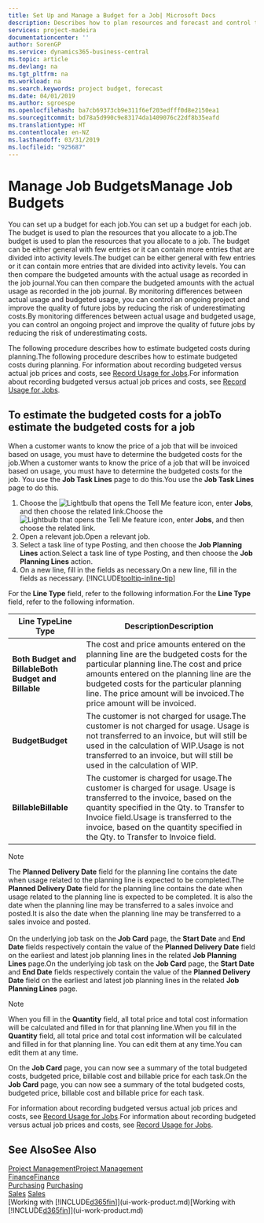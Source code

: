 ```yaml
---
title: Set Up and Manage a Budget for a Job| Microsoft Docs
description: Describes how to plan resources and forecast and control the costs of a project by setting up a budget for each job.
services: project-madeira
documentationcenter: ''
author: SorenGP
ms.service: dynamics365-business-central
ms.topic: article
ms.devlang: na
ms.tgt_pltfrm: na
ms.workload: na
ms.search.keywords: project budget, forecast
ms.date: 04/01/2019
ms.author: sgroespe
ms.openlocfilehash: ba7cb69373cb9e311f6ef203edfff0d8e2150ea1
ms.sourcegitcommit: bd78a5d990c9e83174da1409076c22df8b35eafd
ms.translationtype: HT
ms.contentlocale: en-NZ
ms.lasthandoff: 03/31/2019
ms.locfileid: "925687"
---
```

# <a name="manage-job-budgets"></a><span data-ttu-id="4fed2-103">Manage Job Budgets</span><span class="sxs-lookup"><span data-stu-id="4fed2-103">Manage Job Budgets</span></span>
<span data-ttu-id="4fed2-104">You can set up a budget for each job.</span><span class="sxs-lookup"><span data-stu-id="4fed2-104">You can set up a budget for each job.</span></span> <span data-ttu-id="4fed2-105">The budget is used to plan the resources that you allocate to a job.</span><span class="sxs-lookup"><span data-stu-id="4fed2-105">The budget is used to plan the resources that you allocate to a job.</span></span> <span data-ttu-id="4fed2-106">The budget can be either general with few entries or it can contain more entries that are divided into activity levels.</span><span class="sxs-lookup"><span data-stu-id="4fed2-106">The budget can be either general with few entries or it can contain more entries that are divided into activity levels.</span></span> <span data-ttu-id="4fed2-107">You can then compare the budgeted amounts with the actual usage as recorded in the job journal.</span><span class="sxs-lookup"><span data-stu-id="4fed2-107">You can then compare the budgeted amounts with the actual usage as recorded in the job journal.</span></span> <span data-ttu-id="4fed2-108">By monitoring differences between actual usage and budgeted usage, you can control an ongoing project and improve the quality of future jobs by reducing the risk of underestimating costs.</span><span class="sxs-lookup"><span data-stu-id="4fed2-108">By monitoring differences between actual usage and budgeted usage, you can control an ongoing project and improve the quality of future jobs by reducing the risk of underestimating costs.</span></span>

<span data-ttu-id="4fed2-109">The following procedure describes how to estimate budgeted costs during planning.</span><span class="sxs-lookup"><span data-stu-id="4fed2-109">The following procedure describes how to estimate budgeted costs during planning.</span></span> <span data-ttu-id="4fed2-110">For information about recording budgeted versus actual job prices and costs, see [Record Usage for Jobs](projects-how-record-job-usage.md).</span><span class="sxs-lookup"><span data-stu-id="4fed2-110">For information about recording budgeted versus actual job prices and costs, see [Record Usage for Jobs](projects-how-record-job-usage.md).</span></span>  

## <a name="JobBudgetCosts"></a> <span data-ttu-id="4fed2-111">To estimate the budgeted costs for a job</span><span class="sxs-lookup"><span data-stu-id="4fed2-111">To estimate the budgeted costs for a job</span></span>
<span data-ttu-id="4fed2-112">When a customer wants to know the price of a job that will be invoiced based on usage, you must have to determine the budgeted costs for the job.</span><span class="sxs-lookup"><span data-stu-id="4fed2-112">When a customer wants to know the price of a job that will be invoiced based on usage, you must have to determine the budgeted costs for the job.</span></span> <span data-ttu-id="4fed2-113">You use the **Job Task Lines** page to do this.</span><span class="sxs-lookup"><span data-stu-id="4fed2-113">You use the **Job Task Lines** page to do this.</span></span>

1. <span data-ttu-id="4fed2-114">Choose the ![Lightbulb that opens the Tell Me feature](media/ui-search/search_small.png "Tell me what you want to do") icon, enter **Jobs**, and then choose the related link.</span><span class="sxs-lookup"><span data-stu-id="4fed2-114">Choose the ![Lightbulb that opens the Tell Me feature](media/ui-search/search_small.png "Tell me what you want to do") icon, enter **Jobs**, and then choose the related link.</span></span>  
2. <span data-ttu-id="4fed2-115">Open a relevant job.</span><span class="sxs-lookup"><span data-stu-id="4fed2-115">Open a relevant job.</span></span>
3. <span data-ttu-id="4fed2-116">Select a task line of type Posting, and then choose the **Job Planning Lines** action.</span><span class="sxs-lookup"><span data-stu-id="4fed2-116">Select a task line of type Posting, and then choose the **Job Planning Lines** action.</span></span>
4. <span data-ttu-id="4fed2-117">On a new line, fill in the fields as necessary.</span><span class="sxs-lookup"><span data-stu-id="4fed2-117">On a new line, fill in the fields as necessary.</span></span> [!INCLUDE[tooltip-inline-tip](includes/tooltip-inline-tip_md.md)]   

<span data-ttu-id="4fed2-118">For the **Line Type** field, refer to the following information.</span><span class="sxs-lookup"><span data-stu-id="4fed2-118">For the **Line Type** field, refer to the following information.</span></span>  

| <span data-ttu-id="4fed2-119">Line Type</span><span class="sxs-lookup"><span data-stu-id="4fed2-119">Line Type</span></span> | <span data-ttu-id="4fed2-120">Description</span><span class="sxs-lookup"><span data-stu-id="4fed2-120">Description</span></span> |
| --- | --- |
| <span data-ttu-id="4fed2-121">**Both Budget and Billable**</span><span class="sxs-lookup"><span data-stu-id="4fed2-121">**Both Budget and Billable**</span></span> |<span data-ttu-id="4fed2-122">The cost and price amounts entered on the planning line are the budgeted costs for the particular planning line.</span><span class="sxs-lookup"><span data-stu-id="4fed2-122">The cost and price amounts entered on the planning line are the budgeted costs for the particular planning line.</span></span> <span data-ttu-id="4fed2-123">The price amount will be invoiced.</span><span class="sxs-lookup"><span data-stu-id="4fed2-123">The price amount will be invoiced.</span></span> |
| <span data-ttu-id="4fed2-124">**Budget**</span><span class="sxs-lookup"><span data-stu-id="4fed2-124">**Budget**</span></span> |<span data-ttu-id="4fed2-125">The customer is not charged for usage.</span><span class="sxs-lookup"><span data-stu-id="4fed2-125">The customer is not charged for usage.</span></span> <span data-ttu-id="4fed2-126">Usage is not transferred to an invoice, but will still be used in the calculation of WIP.</span><span class="sxs-lookup"><span data-stu-id="4fed2-126">Usage is not transferred to an invoice, but will still be used in the calculation of WIP.</span></span> |
| <span data-ttu-id="4fed2-127">**Billable**</span><span class="sxs-lookup"><span data-stu-id="4fed2-127">**Billable**</span></span> |<span data-ttu-id="4fed2-128">The customer is charged for usage.</span><span class="sxs-lookup"><span data-stu-id="4fed2-128">The customer is charged for usage.</span></span> <span data-ttu-id="4fed2-129">Usage is transferred to the invoice, based on the quantity specified in the Qty. to Transfer to Invoice field.</span><span class="sxs-lookup"><span data-stu-id="4fed2-129">Usage is transferred to the invoice, based on the quantity specified in the Qty. to Transfer to Invoice field.</span></span> |

> [!NOTE]  
> <span data-ttu-id="4fed2-130">The **Planned Delivery Date** field for the planning line contains the date when usage related to the planning line is expected to be completed.</span><span class="sxs-lookup"><span data-stu-id="4fed2-130">The **Planned Delivery Date** field for the planning line contains the date when usage related to the planning line is expected to be completed.</span></span> <span data-ttu-id="4fed2-131">It is also the date when the planning line may be transferred to a sales invoice and posted.</span><span class="sxs-lookup"><span data-stu-id="4fed2-131">It is also the date when the planning line may be transferred to a sales invoice and posted.</span></span> <br /><br /> <span data-ttu-id="4fed2-132">On the underlying job task on the **Job Card** page, the **Start Date** and **End Date** fields respectively contain the value of the **Planned Delivery Date** field on the earliest and latest job planning lines in the related **Job Planning Lines** page.</span><span class="sxs-lookup"><span data-stu-id="4fed2-132">On the underlying job task on the **Job Card** page, the **Start Date** and **End Date** fields respectively contain the value of the **Planned Delivery Date** field on the earliest and latest job planning lines in the related **Job Planning Lines** page.</span></span>

> [!NOTE]  
>   <span data-ttu-id="4fed2-133">When you fill in the **Quantity** field, all total price and total cost information will be calculated and filled in for that planning line.</span><span class="sxs-lookup"><span data-stu-id="4fed2-133">When you fill in the **Quantity** field, all total price and total cost information will be calculated and filled in for that planning line.</span></span> <span data-ttu-id="4fed2-134">You can edit them at any time.</span><span class="sxs-lookup"><span data-stu-id="4fed2-134">You can edit them at any time.</span></span>

<span data-ttu-id="4fed2-135">On the **Job Card** page, you can now see a summary of the total budgeted costs, budgeted price, billable cost and billable price for each task.</span><span class="sxs-lookup"><span data-stu-id="4fed2-135">On the **Job Card** page, you can now see a summary of the total budgeted costs, budgeted price, billable cost and billable price for each task.</span></span>

<span data-ttu-id="4fed2-136">For information about recording budgeted versus actual job prices and costs, see [Record Usage for Jobs](projects-how-record-job-usage.md).</span><span class="sxs-lookup"><span data-stu-id="4fed2-136">For information about recording budgeted versus actual job prices and costs, see [Record Usage for Jobs](projects-how-record-job-usage.md).</span></span>

## <a name="see-also"></a><span data-ttu-id="4fed2-137">See Also</span><span class="sxs-lookup"><span data-stu-id="4fed2-137">See Also</span></span>
[<span data-ttu-id="4fed2-138">Project Management</span><span class="sxs-lookup"><span data-stu-id="4fed2-138">Project Management</span></span>](projects-manage-projects.md)  
[<span data-ttu-id="4fed2-139">Finance</span><span class="sxs-lookup"><span data-stu-id="4fed2-139">Finance</span></span>](finance.md)  
<span data-ttu-id="4fed2-140">[Purchasing](purchasing-manage-purchasing.md)       </span><span class="sxs-lookup"><span data-stu-id="4fed2-140">[Purchasing](purchasing-manage-purchasing.md)       </span></span>  
<span data-ttu-id="4fed2-141">[Sales](sales-manage-sales.md)    </span><span class="sxs-lookup"><span data-stu-id="4fed2-141">[Sales](sales-manage-sales.md)    </span></span>  
<span data-ttu-id="4fed2-142">[Working with [!INCLUDE[d365fin](includes/d365fin_md.md)]](ui-work-product.md)</span><span class="sxs-lookup"><span data-stu-id="4fed2-142">[Working with [!INCLUDE[d365fin](includes/d365fin_md.md)]](ui-work-product.md)</span></span>  
